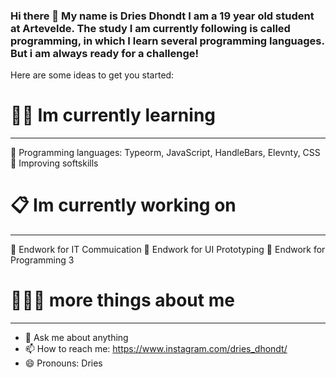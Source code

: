 ### Hi there 👋 My name is Dries Dhondt I am a 19 year old student at Artevelde. The study I am currently following is called programming, in which I learn several programming languages. But i am always ready for a challenge! 

Here are some ideas to get you started:

# :student: Im currently learning
-----------------------------------------------------------------------------------------------------------------------------------------------------------
🔭 Programming languages: Typeorm, JavaScript, HandleBars, Elevnty, CSS
🔭 Improving softskills


# 📋 Im currently working on
-----------------------------------------------------------------------------------------------------------------------------------------------------------
🌱 Endwork for IT Commuication
🌱 Endwork for UI Prototyping
🌱 Endwork for Programming 3

# 👨🏼‍💻 more things about me
-----------------------------------------------------------------------------------------------------------------------------------------------------------
- 💬 Ask me about anything
- 📫 How to reach me: https://www.instagram.com/dries_dhondt/
- 😄 Pronouns: Dries
